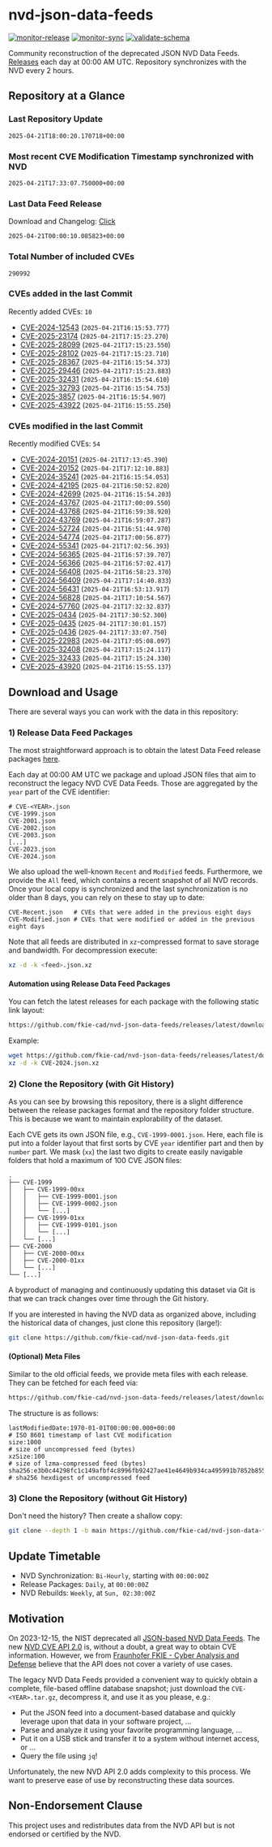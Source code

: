 # nvd-json-data-feeds

[![monitor-release](https://github.com/fkie-cad/nvd-json-data-feeds/actions/workflows/monitor_release.yml/badge.svg)](https://github.com/fkie-cad/nvd-json-data-feeds/actions/workflows/monitor_release.yml)
[![monitor-sync](https://github.com/fkie-cad/nvd-json-data-feeds/actions/workflows/monitor_sync.yml/badge.svg)](https://github.com/fkie-cad/nvd-json-data-feeds/actions/workflows/monitor_sync.yml)
[![validate-schema](https://github.com/fkie-cad/nvd-json-data-feeds/actions/workflows/validate_schema.yml/badge.svg)](https://github.com/fkie-cad/nvd-json-data-feeds/actions/workflows/validate_schema.yml)

Community reconstruction of the deprecated JSON NVD Data Feeds.
[Releases](https://github.com/fkie-cad/nvd-json-data-feeds/releases/latest) each day at 00:00 AM UTC.
Repository synchronizes with the NVD every 2 hours.

## Repository at a Glance

### Last Repository Update

```plain
2025-04-21T18:00:20.170718+00:00
```

### Most recent CVE Modification Timestamp synchronized with NVD

```plain
2025-04-21T17:33:07.750000+00:00
```

### Last Data Feed Release

Download and Changelog: [Click](https://github.com/fkie-cad/nvd-json-data-feeds/releases/latest)

```plain
2025-04-21T00:00:10.085823+00:00
```

### Total Number of included CVEs

```plain
290992
```

### CVEs added in the last Commit

Recently added CVEs: `10`

- [CVE-2024-12543](CVE-2024/CVE-2024-125xx/CVE-2024-12543.json) (`2025-04-21T16:15:53.777`)
- [CVE-2025-23174](CVE-2025/CVE-2025-231xx/CVE-2025-23174.json) (`2025-04-21T17:15:23.270`)
- [CVE-2025-28099](CVE-2025/CVE-2025-280xx/CVE-2025-28099.json) (`2025-04-21T17:15:23.550`)
- [CVE-2025-28102](CVE-2025/CVE-2025-281xx/CVE-2025-28102.json) (`2025-04-21T17:15:23.710`)
- [CVE-2025-28367](CVE-2025/CVE-2025-283xx/CVE-2025-28367.json) (`2025-04-21T16:15:54.373`)
- [CVE-2025-29446](CVE-2025/CVE-2025-294xx/CVE-2025-29446.json) (`2025-04-21T17:15:23.883`)
- [CVE-2025-32431](CVE-2025/CVE-2025-324xx/CVE-2025-32431.json) (`2025-04-21T16:15:54.610`)
- [CVE-2025-32793](CVE-2025/CVE-2025-327xx/CVE-2025-32793.json) (`2025-04-21T16:15:54.753`)
- [CVE-2025-3857](CVE-2025/CVE-2025-38xx/CVE-2025-3857.json) (`2025-04-21T16:15:54.907`)
- [CVE-2025-43922](CVE-2025/CVE-2025-439xx/CVE-2025-43922.json) (`2025-04-21T16:15:55.250`)


### CVEs modified in the last Commit

Recently modified CVEs: `54`

- [CVE-2024-20151](CVE-2024/CVE-2024-201xx/CVE-2024-20151.json) (`2025-04-21T17:13:45.390`)
- [CVE-2024-20152](CVE-2024/CVE-2024-201xx/CVE-2024-20152.json) (`2025-04-21T17:12:10.883`)
- [CVE-2024-35241](CVE-2024/CVE-2024-352xx/CVE-2024-35241.json) (`2025-04-21T16:15:54.053`)
- [CVE-2024-42195](CVE-2024/CVE-2024-421xx/CVE-2024-42195.json) (`2025-04-21T16:50:52.820`)
- [CVE-2024-42699](CVE-2024/CVE-2024-426xx/CVE-2024-42699.json) (`2025-04-21T16:15:54.203`)
- [CVE-2024-43767](CVE-2024/CVE-2024-437xx/CVE-2024-43767.json) (`2025-04-21T17:00:09.550`)
- [CVE-2024-43768](CVE-2024/CVE-2024-437xx/CVE-2024-43768.json) (`2025-04-21T16:59:38.920`)
- [CVE-2024-43769](CVE-2024/CVE-2024-437xx/CVE-2024-43769.json) (`2025-04-21T16:59:07.287`)
- [CVE-2024-52724](CVE-2024/CVE-2024-527xx/CVE-2024-52724.json) (`2025-04-21T16:51:44.970`)
- [CVE-2024-54774](CVE-2024/CVE-2024-547xx/CVE-2024-54774.json) (`2025-04-21T17:00:56.877`)
- [CVE-2024-55341](CVE-2024/CVE-2024-553xx/CVE-2024-55341.json) (`2025-04-21T17:02:56.393`)
- [CVE-2024-56365](CVE-2024/CVE-2024-563xx/CVE-2024-56365.json) (`2025-04-21T16:57:39.707`)
- [CVE-2024-56366](CVE-2024/CVE-2024-563xx/CVE-2024-56366.json) (`2025-04-21T16:57:02.417`)
- [CVE-2024-56408](CVE-2024/CVE-2024-564xx/CVE-2024-56408.json) (`2025-04-21T16:58:23.370`)
- [CVE-2024-56409](CVE-2024/CVE-2024-564xx/CVE-2024-56409.json) (`2025-04-21T17:14:40.833`)
- [CVE-2024-56431](CVE-2024/CVE-2024-564xx/CVE-2024-56431.json) (`2025-04-21T16:53:13.917`)
- [CVE-2024-56828](CVE-2024/CVE-2024-568xx/CVE-2024-56828.json) (`2025-04-21T17:10:54.567`)
- [CVE-2024-57760](CVE-2024/CVE-2024-577xx/CVE-2024-57760.json) (`2025-04-21T17:32:32.837`)
- [CVE-2025-0434](CVE-2025/CVE-2025-04xx/CVE-2025-0434.json) (`2025-04-21T17:30:52.300`)
- [CVE-2025-0435](CVE-2025/CVE-2025-04xx/CVE-2025-0435.json) (`2025-04-21T17:30:01.157`)
- [CVE-2025-0436](CVE-2025/CVE-2025-04xx/CVE-2025-0436.json) (`2025-04-21T17:33:07.750`)
- [CVE-2025-22983](CVE-2025/CVE-2025-229xx/CVE-2025-22983.json) (`2025-04-21T17:05:08.097`)
- [CVE-2025-32408](CVE-2025/CVE-2025-324xx/CVE-2025-32408.json) (`2025-04-21T17:15:24.117`)
- [CVE-2025-32433](CVE-2025/CVE-2025-324xx/CVE-2025-32433.json) (`2025-04-21T17:15:24.330`)
- [CVE-2025-43920](CVE-2025/CVE-2025-439xx/CVE-2025-43920.json) (`2025-04-21T16:15:55.137`)


## Download and Usage

There are several ways you can work with the data in this repository:

### 1) Release Data Feed Packages

The most straightforward approach is to obtain the latest Data Feed release packages [here](https://github.com/fkie-cad/nvd-json-data-feeds/releases/latest).

Each day at 00:00 AM UTC we package and upload JSON files that aim to reconstruct the legacy NVD CVE Data Feeds.
Those are aggregated by the `year` part of the CVE identifier:

```
# CVE-<YEAR>.json
CVE-1999.json
CVE-2001.json
CVE-2002.json
CVE-2003.json
[...]
CVE-2023.json
CVE-2024.json
```

We also upload the well-known `Recent` and `Modified` feeds.
Furthermore, we provide the `All` feed, which contains a recent snapshot of all NVD records.
Once your local copy is synchronized and the last synchronization is no older than 8 days, you can rely on these to stay up to date:

```plain
CVE-Recent.json   # CVEs that were added in the previous eight days
CVE-Modified.json # CVEs that were modified or added in the previous eight days
```

Note that all feeds are distributed in `xz`-compressed format to save storage and bandwidth.
For decompression execute:

```sh
xz -d -k <feed>.json.xz
```

#### Automation using Release Data Feed Packages

You can fetch the latest releases for each package with the following static link layout:

```sh
https://github.com/fkie-cad/nvd-json-data-feeds/releases/latest/download/CVE-<YEAR>.json.xz
```

Example:

```sh
wget https://github.com/fkie-cad/nvd-json-data-feeds/releases/latest/download/CVE-2024.json.xz
xz -d -k CVE-2024.json.xz
```

### 2) Clone the Repository (with Git History)

As you can see by browsing this repository, there is a slight difference between the release packages format and the repository folder structure.
This is because we want to maintain explorability of the dataset.

Each CVE gets its own JSON file, e.g., `CVE-1999-0001.json`.
Here, each file is put into a folder layout that first sorts by CVE `year` identifier part and then by `number` part.
We mask (`xx`) the last two digits to create easily navigable folders that hold a maximum of 100 CVE JSON files:

```plain
.
├── CVE-1999
│   ├── CVE-1999-00xx
│   │   ├── CVE-1999-0001.json
│   │   ├── CVE-1999-0002.json
│   │   └── [...]
│   ├── CVE-1999-01xx
│   │   ├── CVE-1999-0101.json
│   │   └── [...]
│   └── [...]
├── CVE-2000
│   ├── CVE-2000-00xx
│   ├── CVE-2000-01xx
│   └── [...]
└── [...]
```

A byproduct of managing and continuously updating this dataset via Git is that we can track changes over time through the Git history.

If you are interested in having the NVD data as organized above, including the historical data of changes, just clone this repository (large!):

```sh
git clone https://github.com/fkie-cad/nvd-json-data-feeds.git
```

#### (Optional) Meta Files

Similar to the old official feeds, we provide meta files with each release. They can be fetched for each feed via:

```sh
https://github.com/fkie-cad/nvd-json-data-feeds/releases/latest/download/CVE-<YEAR>.meta
```

The structure is as follows:

```plain
lastModifiedDate:1970-01-01T00:00:00.000+00:00                          # ISO 8601 timestamp of last CVE modification
size:1000                                                               # size of uncompressed feed (bytes)
xzSize:100                                                              # size of lzma-compressed feed (bytes)
sha256:e3b0c44298fc1c149afbf4c8996fb92427ae41e4649b934ca495991b7852b855 # sha256 hexdigest of uncompressed feed
```

### 3) Clone the Repository (without Git History)

Don't need the history? Then create a shallow copy:

```sh
git clone --depth 1 -b main https://github.com/fkie-cad/nvd-json-data-feeds.git
```


## Update Timetable

* NVD Synchronization: `Bi-Hourly`, starting with `00:00:00Z`
* Release Packages: `Daily`, at `00:00:00Z`
* NVD Rebuilds: `Weekly`, at `Sun, 02:30:00Z`


## Motivation

On 2023-12-15, the NIST deprecated all [JSON-based NVD Data Feeds](https://nvd.nist.gov/vuln/data-feeds#divRetirementBanner-1).
The new [NVD CVE API 2.0](https://nvd.nist.gov/developers/vulnerabilities) is, without a doubt, a great way to obtain CVE information.
However, we from [Fraunhofer FKIE - Cyber Analysis and Defense](https://www.fkie.fraunhofer.de/en/departments/cad.html) believe that the API does not cover a variety of use cases.

The legacy NVD Data Feeds provided a convenient way to quickly obtain a complete, file-based offline database snapshot; just download the `CVE-<YEAR>.tar.gz`, decompress it, and use it as you please, e.g.:

- Put the JSON feed into a document-based database and quickly leverage upon that data in your software project, ...
- Parse and analyze it using your favorite programming language, ...
- Put it on a USB stick and transfer it to a system without internet access, or ...
- Query the file using `jq`!

Unfortunately, the new NVD API 2.0 adds complexity to this process.
We want to preserve ease of use by reconstructing these data sources.

## Non-Endorsement Clause

This project uses and redistributes data from the NVD API but is not endorsed or certified by the NVD.